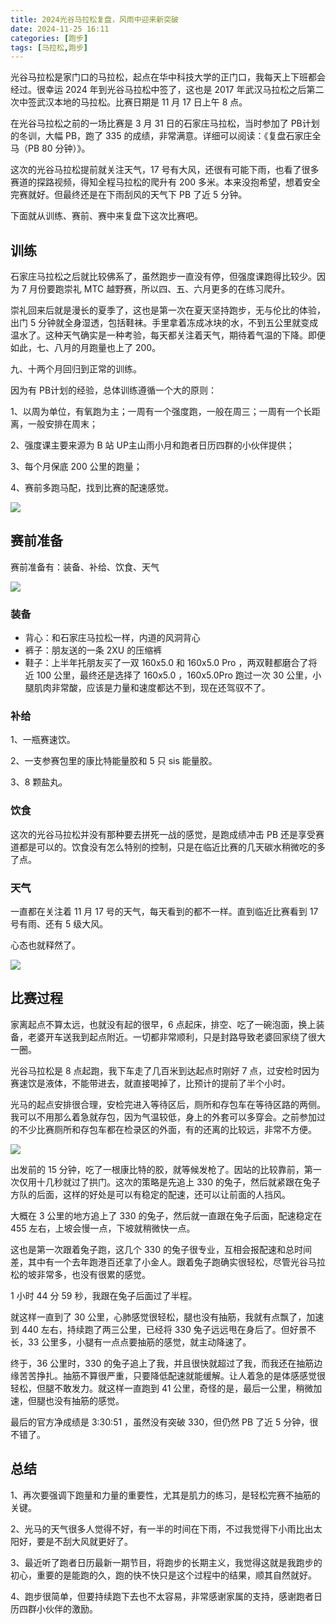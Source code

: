 ```yaml
---
title: 2024光谷马拉松复盘，风雨中迎来新突破
date: 2024-11-25 16:11
categories: [跑步]
tags: [马拉松,跑步]
---
```

光谷马拉松是家门口的马拉松，起点在华中科技大学的正门口，我每天上下班都会经过。很幸运 2024 年到光谷马拉松中签了，这也是 2017 年武汉马拉松之后第二次中签武汉本地的马拉松。比赛日期是 11 月 17 日上午 8 点。

<!-- more -->

在光谷马拉松之前的一场比赛是 3 月 31 日的石家庄马拉松，当时参加了 PB计划的冬训，大幅 PB，跑了 335 的成绩，非常满意。详细可以阅读：《复盘石家庄全马（PB 80 分钟）》。

这次的光谷马拉松提前就关注天气，17 号有大风，还很有可能下雨，也看了很多赛道的探路视频，得知全程马拉松的爬升有 200 多米。本来没抱希望，想着安全完赛就好。但最终还是在下雨刮风的天气下 PB 了近 5 分钟。

下面就从训练、赛前、赛中来复盘下这次比赛吧。

## 训练

石家庄马拉松之后就比较佛系了，虽然跑步一直没有停，但强度课跑得比较少。因为 7 月份要跑崇礼 MTC 越野赛，所以四、五、六月更多的在练习爬升。

崇礼回来后就是漫长的夏季了，这也是第一次在夏天坚持跑步，无与伦比的体验，出门 5 分钟就全身湿透，包括鞋袜。手里拿着冻成冰块的水，不到五公里就变成温水了。这种天气确实是一种考验，每天都关注着天气，期待着气温的下降。即便如此，七、八月的月跑量也上了 200。

九、十两个月回归到正常的训练。

因为有 PB计划的经验，总体训练遵循一个大的原则：

1、以周为单位，有氧跑为主；一周有一个强度跑，一般在周三；一周有一个长距离，一般安排在周末；

2、强度课主要来源为 B 站 UP主山雨小月和跑者日历四群的小伙伴提供；

3、每个月保底 200 公里的跑量；

4、赛前多跑马配，找到比赛的配速感觉。

![](https://cdn.jsdelivr.net/gh/oec2003/hblog-images/img/202411250758162.webp)

## 赛前准备

赛前准备有：装备、补给、饮食、天气

![](https://cdn.jsdelivr.net/gh/oec2003/hblog-images/img/202411250758117.webp)

### 装备

- 背心：和石家庄马拉松一样，内道的风洞背心
- 裤子：朋友送的一条 2XU 的压缩裤
- 鞋子：上半年托朋友买了一双 160x5.0 和 160x5.0 Pro ，两双鞋都磨合了将近 100 公里，最终还是选择了 160x5.0 ，160x5.0Pro 跑过一次 30 公里，小腿肌肉非常酸，应该是力量和速度都达不到，现在还驾驭不了。

### 补给

1、一瓶赛速饮。

2、一支参赛包里的康比特能量胶和 5 只 sis 能量胶。

3、8 颗盐丸。

### 饮食

这次的光谷马拉松并没有那种要去拼死一战的感觉，是跑成绩冲击 PB 还是享受赛道都是可以的。饮食没有怎么特别的控制，只是在临近比赛的几天碳水稍微吃的多了点。

### 天气

一直都在关注着 11 月 17 号的天气，每天看到的都不一样。直到临近比赛看到 17 号有雨、还有 5 级大风。

心态也就释然了。

![](https://cdn.jsdelivr.net/gh/oec2003/hblog-images/img/202411250758327.webp)

## 比赛过程

家离起点不算太远，也就没有起的很早，6 点起床，排空、吃了一碗泡面，换上装备，老婆开车送我到起点附近。一切都非常顺利，只是封路导致老婆回家绕了很大一圈。

光谷马拉松是 8 点起跑，我下车走了几百米到达起点时刚好 7 点，过安检时因为赛速饮是液体，不能带进去，就直接喝掉了，比预计的提前了半个小时。

光马的起点安排很合理，安检完进入等待区后，厕所和存包车在等待区路的两侧。我可以不用那么着急就存包，因为气温较低，身上的外套可以多穿会。之前参加过的不少比赛厕所和存包车都在检录区的外面，有的还离的比较远，非常不方便。

![](https://cdn.jsdelivr.net/gh/oec2003/hblog-images/img/202411250759458.webp)

出发前的 15 分钟，吃了一根康比特的胶，就等候发枪了。因站的比较靠前，第一次仅用十几秒就过了拱门。这次的策略是先追上 330 的兔子，然后就紧跟在兔子方队的后面，这样的好处是可以有稳定的配速，还可以让前面的人挡风。

大概在 3 公里的地方追上了 330 的兔子，然后就一直跟在兔子后面，配速稳定在 455 左右，上坡会慢一点，下坡就稍微快一点。

这也是第一次跟着兔子跑，这几个 330 的兔子很专业，互相会报配速和总时间差，其中有一个去年跑港百还拿了小金人。跟着兔子跑确实很轻松，尽管光谷马拉松的坡非常多，也没有很累的感觉。

1 小时 44 分 59 秒，我跟在兔子后面过了半程。

就这样一直到了 30 公里，心肺感觉很轻松，腿也没有抽筋，我就有点飘了，加速到 440 左右，持续跑了两三公里，已经将 330 兔子远远甩在身后了。但好景不长，33 公里多，小腿有一点点要抽筋的感觉，就主动降速了。

终于，36 公里时，330 的兔子追上了我，并且很快就超过了我，而我还在抽筋边缘苦苦挣扎。抽筋不算很严重，只要降低配速就能缓解。让人着急的是体感感觉很轻松，但腿不敢发力。就这样一直跑到 41 公里，奇怪的是，最后一公里，稍微加速，但腿也没有抽筋的感觉。

最后的官方净成绩是 3:30:51 ，虽然没有突破 330，但仍然 PB 了近 5 分钟，很不错了。

## 总结

1、再次要强调下跑量和力量的重要性，尤其是肌力的练习，是轻松完赛不抽筋的关键。

2、光马的天气很多人觉得不好，有一半的时间在下雨，不过我觉得下小雨比出太阳好，要是不刮大风就更好了。

3、最近听了跑者日历最新一期节目，将跑步的长期主义，我觉得这就是我跑步的初心，重要的是能跑的久，跑的快不快只是这个过程中的结果，顺其自然就好。

4、跑步很简单，但要持续跑下去也不太容易，非常感谢家属的支持，感谢跑者日历四群小伙伴的激励。

